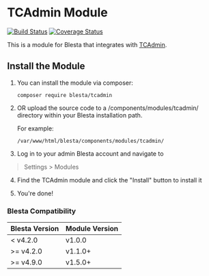 # TCAdmin Module

[![Build Status](https://travis-ci.org/blesta/module-tcadmin.svg?branch=master)](https://travis-ci.org/blesta/module-tcadmin) [![Coverage Status](https://coveralls.io/repos/github/blesta/module-tcadmin/badge.svg?branch=master)](https://coveralls.io/github/blesta/module-tcadmin?branch=master)

This is a module for Blesta that integrates with [TCAdmin](https://tcadmin.com/).

## Install the Module

1. You can install the module via composer:

    ```
    composer require blesta/tcadmin
    ```

2. OR upload the source code to a /components/modules/tcadmin/ directory within
your Blesta installation path.

    For example:

    ```
    /var/www/html/blesta/components/modules/tcadmin/
    ```

3. Log in to your admin Blesta account and navigate to
> Settings > Modules

4. Find the TCAdmin module and click the "Install" button to install it

5. You're done!

### Blesta Compatibility

|Blesta Version|Module Version|
|--------------|--------------|
|< v4.2.0|v1.0.0|
|>= v4.2.0|v1.1.0+|
|>= v4.9.0|v1.5.0+|